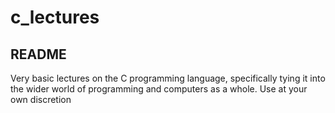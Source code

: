 # c_lectures
## README

Very basic lectures on the C programming language, specifically tying it into the wider world of programming and computers as a whole. Use at your own discretion
